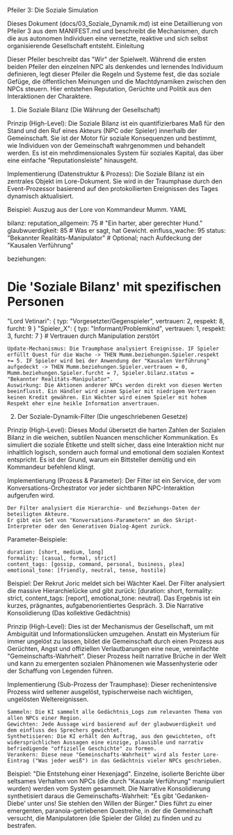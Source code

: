 Pfeiler 3: Die Soziale Simulation

Dieses Dokument (docs/03_Soziale_Dynamik.md) ist eine Detaillierung von Pfeiler 3 aus dem MANIFEST.md und beschreibt die Mechanismen, durch die aus autonomen Individuen eine vernetzte, reaktive und sich selbst organisierende Gesellschaft entsteht.
Einleitung

Dieser Pfeiler beschreibt das "Wir" der Spielwelt. Während die ersten beiden Pfeiler den einzelnen NPC als denkendes und lernendes Individuum definieren, legt dieser Pfeiler die Regeln und Systeme fest, die das soziale Gefüge, die öffentlichen Meinungen und die Machtdynamiken zwischen den NPCs steuern. Hier entstehen Reputation, Gerüchte und Politik aus den Interaktionen der Charaktere.
1. Die Soziale Bilanz (Die Währung der Gesellschaft)

Prinzip (High-Level):
Die Soziale Bilanz ist ein quantifizierbares Maß für den Stand und den Ruf eines Akteurs (NPC oder Spieler) innerhalb der Gemeinschaft. Sie ist der Motor für soziale Konsequenzen und bestimmt, wie Individuen von der Gemeinschaft wahrgenommen und behandelt werden. Es ist ein mehrdimensionales System für soziales Kapital, das über eine einfache "Reputationsleiste" hinausgeht.

Implementierung (Datenstruktur & Prozess):
Die Soziale Bilanz ist ein zentrales Objekt im Lore-Dokument. Sie wird in der Traumphase durch den Event-Prozessor basierend auf den protokollierten Ereignissen des Tages dynamisch aktualisiert.

Beispiel: Auszug aus der Lore von Kommandeur Mumm.
YAML

bilanz:
  reputation_allgemein: 75 # "Ein harter, aber gerechter Hund."
  glaubwuerdigkeit: 85 # Was er sagt, hat Gewicht.
  einfluss_wache: 95
  status: "Bekannter Realitäts-Manipulator" # Optional; nach Aufdeckung der "Kausalen Verführung"

beziehungen:
  # Die 'Soziale Bilanz' mit spezifischen Personen
  "Lord Vetinari": { typ: "Vorgesetzter/Gegenspieler", vertrauen: 2, respekt: 8, furcht: 9 }
  "Spieler_X": { typ: "Informant/Problemkind", vertrauen: 1, respekt: 3, furcht: 7 } # Vertrauen durch Manipulation zerstört

    Update-Mechanismus: Die Traumphase analysiert Ereignisse. IF Spieler erfüllt Quest für die Wache -> THEN Mumm.beziehungen.Spieler.respekt += 5. IF Spieler wird bei der Anwendung der "Kausalen Verführung" aufgedeckt -> THEN Mumm.beziehungen.Spieler.vertrauen = 0, Mumm.beziehungen.Spieler.furcht = 7, Spieler.bilanz.status = "Bekannter Realitäts-Manipulator".
    Auswirkung: Die Aktionen anderer NPCs werden direkt von diesen Werten beeinflusst. Ein Händler wird einem Spieler mit niedrigem Vertrauen keinen Kredit gewähren. Ein Wächter wird einem Spieler mit hohem Respekt eher eine heikle Information anvertrauen.

2. Der Soziale-Dynamik-Filter (Die ungeschriebenen Gesetze)

Prinzip (High-Level):
Dieses Modul übersetzt die harten Zahlen der Sozialen Bilanz in die weichen, subtilen Nuancen menschlicher Kommunikation. Es simuliert die soziale Etikette und stellt sicher, dass eine Interaktion nicht nur inhaltlich logisch, sondern auch formal und emotional dem sozialen Kontext entspricht. Es ist der Grund, warum ein Bittsteller demütig und ein Kommandeur befehlend klingt.

Implementierung (Prozess & Parameter):
Der Filter ist ein Service, der vom Konversations-Orchestrator vor jeder sichtbaren NPC-Interaktion aufgerufen wird.

    Der Filter analysiert die Hierarchie- und Beziehungs-Daten der beteiligten Akteure.
    Er gibt ein Set von "Konversations-Parametern" an den Skript-Interpreter oder den Generativen Dialog-Agent zurück.

Parameter-Beispiele:

    duration: [short, medium, long]
    formality: [casual, formal, strict]
    content_tags: [gossip, command, personal, business, plea]
    emotional_tone: [friendly, neutral, tense, hostile]

Beispiel: Der Rekrut Joric meldet sich bei Wächter Kael. Der Filter analysiert die massive Hierarchielücke und gibt zurück: [duration: short, formality: strict, content_tags: [report], emotional_tone: neutral]. Das Ergebnis ist ein kurzes, prägnantes, aufgabenorientiertes Gespräch.
3. Die Narrative Konsolidierung (Das kollektive Gedächtnis)

Prinzip (High-Level):
Dies ist der Mechanismus der Gesellschaft, um mit Ambiguität und Informationslücken umzugehen. Anstatt ein Mysterium für immer ungelöst zu lassen, bildet die Gemeinschaft durch einen Prozess aus Gerüchten, Angst und offiziellen Verlautbarungen eine neue, vereinfachte "Gemeinschafts-Wahrheit". Dieser Prozess heilt narrative Brüche in der Welt und kann zu emergenten sozialen Phänomenen wie Massenhysterie oder der Schaffung von Legenden führen.

Implementierung (Sub-Prozess der Traumphase):
Dieser rechenintensive Prozess wird seltener ausgelöst, typischerweise nach wichtigen, ungelösten Weltereignissen.

    Sammeln: Die KI sammelt alle Gedächtnis_Logs zum relevanten Thema von allen NPCs einer Region.
    Gewichten: Jede Aussage wird basierend auf der glaubwuerdigkeit und dem einfluss des Sprechers gewichtet.
    Synthetisieren: Die KI erhält den Auftrag, aus den gewichteten, oft widersprüchlichen Aussagen eine einzige, plausible und narrativ befriedigende "offizielle Geschichte" zu formen.
    Verankern: Diese neue "Gemeinschafts-Wahrheit" wird als fester Lore-Eintrag ("Was jeder weiß") in das Gedächtnis vieler NPCs geschrieben.

Beispiel: "Die Entstehung einer Hexenjagd". Einzelne, isolierte Berichte über seltsames Verhalten von NPCs (die durch "Kausale Verführung" manipuliert wurden) werden vom System gesammelt. Die Narrative Konsolidierung synthetisiert daraus die Gemeinschafts-Wahrheit: "Es gibt 'Gedanken-Diebe' unter uns! Sie stehlen den Willen der Bürger." Dies führt zu einer emergenten, paranoia-getriebenen Questreihe, in der die Gemeinschaft versucht, die Manipulatoren (die Spieler der Gilde) zu finden und zu bestrafen.
